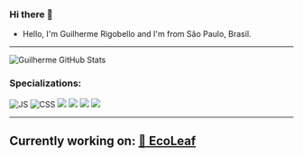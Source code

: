 ### Hi there 👋


- Hello, I'm Guilherme Rigobello and I'm from São Paulo, Brasil. 

***

![Guilherme GitHub Stats](https://github-readme-stats.vercel.app/api?username=Guilherme-Rigobello&show_icons=true&theme=dark)

 ### Specializations: 


![JS](https://img.shields.io/badge/JavaScript-323330?style=for-the-badge&logo=javascript&logoColor=F7DF1E)
![CSS](https://img.shields.io/badge/CSS3-1572B6?style=for-the-badge&logo=css3&logoColor=white)
![](https://img.shields.io/badge/Node.js-43853D?style=for-the-badge&logo=node.js&logoColor=white)
![](https://img.shields.io/badge/Express.js-404D59?style=for-the-badge)
![](https://img.shields.io/badge/Bootstrap-563D7C?style=for-the-badge&logo=bootstrap&logoColor=white)
![](	https://img.shields.io/badge/MongoDB-4EA94B?style=for-the-badge&logo=mongodb&logoColor=white)
***

## Currently working on: [🌿 EcoLeaf](https://github.com/Guilherme-Rigobello/EcoLeaf)


